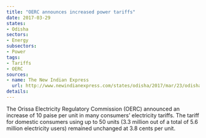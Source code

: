 ```yaml
---
title: "OERC announces increased power tariffs"
date: 2017-03-29
states:
- Odisha
sectors:
- Energy
subsectors:
- Power
tags:
- Tariffs
- OERC
sources:
- name: The New Indian Express
  url: http://www.newindianexpress.com/states/odisha/2017/mar/23/odisha-hikes-tariff-for-retail-power-consumers-1585099.html
details:
---
```


The Orissa Electricity Regulatory Commission (OERC) announced an increase of 10 paise per unit in many consumers’ electricity tariffs. The tariff for domestic consumers using up to 50 units (3.3 million out of a total of 5.6 million electricity users) remained unchanged at 3.8 cents per unit.
